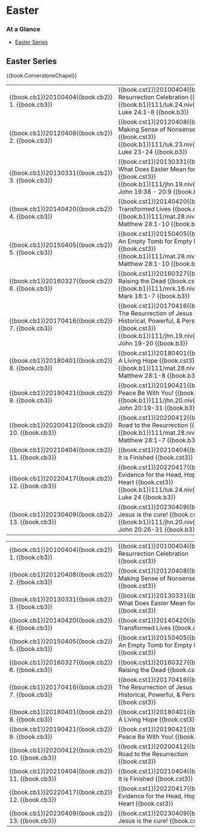 # Easter

<script type="text/javascript" src="utils.js"></script>

### At a Glance

- [Easter Series](#easter-series)

## Easter Series

{{book.CornerstoneChapel}}

<!-- MASTER: vertical layout for "cell phone" responsive show/hide -->
<div class="phone">
<table>

<tr><td> {{book.cb1}}20100404{{book.cb2}}  1. {{book.cb3}} </td><td> {{book.cst1}}20100404{{book.cst2}} Resurrection Celebration                                      {{book.cst3}} <br/> {{book.b1}}111/luk.24.niv{{book.b2}} Luke 24:1-8       {{book.b3}} </td><td> 04/04/2010 </td>
<tr><td> {{book.cb1}}20120408{{book.cb2}}  2. {{book.cb3}} </td><td> {{book.cst1}}20120408{{book.cst2}} Making Sense of Nonsense                                      {{book.cst3}} <br/> {{book.b1}}111/luk.23.niv{{book.b2}} Luke 23-24        {{book.b3}} </td><td> 04/08/2012 </td>
<tr><td> {{book.cb1}}20130331{{book.cb2}}  3. {{book.cb3}} </td><td> {{book.cst1}}20130331{{book.cst2}} What Does Easter Mean for You?                                {{book.cst3}} <br/> {{book.b1}}111/jhn.19.niv{{book.b2}} John 19:38 - 20:9 {{book.b3}} </td><td> 03/31/2013 </td>
<tr><td> {{book.cb1}}20140420{{book.cb2}}  4. {{book.cb3}} </td><td> {{book.cst1}}20140420{{book.cst2}} Transformed Lives                                             {{book.cst3}} <br/> {{book.b1}}111/mat.28.niv{{book.b2}} Matthew 28:1-10   {{book.b3}} </td><td> 04/20/2014 </td>
<tr><td> {{book.cb1}}20150405{{book.cb2}}  5. {{book.cb3}} </td><td> {{book.cst1}}20150405{{book.cst2}} An Empty Tomb for Empty Lives                                 {{book.cst3}} <br/> {{book.b1}}111/mat.28.niv{{book.b2}} Matthew 28:1-10   {{book.b3}} </td><td> 04/05/2015 </td>
<tr><td> {{book.cb1}}20160327{{book.cb2}}  6. {{book.cb3}} </td><td> {{book.cst1}}20160327{{book.cst2}} Raising the Dead                                              {{book.cst3}} <br/> {{book.b1}}111/mrk.16.niv{{book.b2}} Mark 16:1-7       {{book.b3}} </td><td> 03/27/2016 </td>
<tr><td> {{book.cb1}}20170416{{book.cb2}}  7. {{book.cb3}} </td><td> {{book.cst1}}20170416{{book.cst2}} The Resurrection of Jesus - Historical, Powerful, & Personal  {{book.cst3}} <br/> {{book.b1}}111/jhn.19.niv{{book.b2}} John 19-20        {{book.b3}} </td><td> 04/16/2017 </td>
<tr><td> {{book.cb1}}20180401{{book.cb2}}  8. {{book.cb3}} </td><td> {{book.cst1}}20180401{{book.cst2}} A Living Hope                                                 {{book.cst3}} <br/> {{book.b1}}111/mat.28.niv{{book.b2}} Matthew 28:1-8    {{book.b3}} </td><td> 04/01/2018 </td>
<tr><td> {{book.cb1}}20190421{{book.cb2}}  9. {{book.cb3}} </td><td> {{book.cst1}}20190421{{book.cst2}} Peace Be With You!                                            {{book.cst3}} <br/> {{book.b1}}111/jhn.20.niv{{book.b2}} John 20:19-31     {{book.b3}} </td><td> 04/21/2019 </td>
<tr><td> {{book.cb1}}20200412{{book.cb2}} 10. {{book.cb3}} </td><td> {{book.cst1}}20200412{{book.cst2}} Road to the Resurrection                                      {{book.cst3}} <br/> {{book.b1}}111/mat.28.niv{{book.b2}} Matthew 28:1-7    {{book.b3}} </td><td> 04/12/2020 </td>
<tr><td> {{book.cb1}}20210404{{book.cb2}} 11. {{book.cb3}} </td><td> {{book.cst1}}20210404{{book.cst2}} It is Finished                                                {{book.cst3}}                                                                          </td><td> 04/04/2021 </td>
<tr><td> {{book.cb1}}20220417{{book.cb2}} 12. {{book.cb3}} </td><td> {{book.cst1}}20220417{{book.cst2}} Evidence for the Head, Hope for the Heart                     {{book.cst3}} <br/> {{book.b1}}111/luk.24.niv{{book.b2}} Luke 24           {{book.b3}} </td><td> 04/17/2022 </td>
<tr><td> {{book.cb1}}20230409{{book.cb2}} 13. {{book.cb3}} </td><td> {{book.cst1}}20230409{{book.cst2}} Jesus is the cure!                                            {{book.cst3}} <br/> {{book.b1}}111/jhn.20.niv{{book.b2}} John 20:26-31     {{book.b3}} </td><td> 04/09/2023 </td>

</table>
</div>

<!-- COPY: horizontal layout for "desktop/tablet" responsive show/hide (simply add 2 columns to header and replace TWO FROM <br/> TO </td><td> -->
<div class="desktop">
<table>

<tr><td> {{book.cb1}}20100404{{book.cb2}}  1. {{book.cb3}} </td><td> {{book.cst1}}20100404{{book.cst2}} Resurrection Celebration                                      {{book.cst3}} </td><td> {{book.b1}}111/luk.24.niv{{book.b2}} Luke 24:1-8       {{book.b3}} </td><td> 04/04/2010 </td>
<tr><td> {{book.cb1}}20120408{{book.cb2}}  2. {{book.cb3}} </td><td> {{book.cst1}}20120408{{book.cst2}} Making Sense of Nonsense                                      {{book.cst3}} </td><td> {{book.b1}}111/luk.23.niv{{book.b2}} Luke 23-24        {{book.b3}} </td><td> 04/08/2012 </td>
<tr><td> {{book.cb1}}20130331{{book.cb2}}  3. {{book.cb3}} </td><td> {{book.cst1}}20130331{{book.cst2}} What Does Easter Mean for You?                                {{book.cst3}} </td><td> {{book.b1}}111/jhn.19.niv{{book.b2}} John 19:38 - 20:9 {{book.b3}} </td><td> 03/31/2013 </td>
<tr><td> {{book.cb1}}20140420{{book.cb2}}  4. {{book.cb3}} </td><td> {{book.cst1}}20140420{{book.cst2}} Transformed Lives                                             {{book.cst3}} </td><td> {{book.b1}}111/mat.28.niv{{book.b2}} Matthew 28:1-10   {{book.b3}} </td><td> 04/20/2014 </td>
<tr><td> {{book.cb1}}20150405{{book.cb2}}  5. {{book.cb3}} </td><td> {{book.cst1}}20150405{{book.cst2}} An Empty Tomb for Empty Lives                                 {{book.cst3}} </td><td> {{book.b1}}111/mat.28.niv{{book.b2}} Matthew 28:1-10   {{book.b3}} </td><td> 04/05/2015 </td>
<tr><td> {{book.cb1}}20160327{{book.cb2}}  6. {{book.cb3}} </td><td> {{book.cst1}}20160327{{book.cst2}} Raising the Dead                                              {{book.cst3}} </td><td> {{book.b1}}111/mrk.16.niv{{book.b2}} Mark 16:1-7       {{book.b3}} </td><td> 03/27/2016 </td>
<tr><td> {{book.cb1}}20170416{{book.cb2}}  7. {{book.cb3}} </td><td> {{book.cst1}}20170416{{book.cst2}} The Resurrection of Jesus - Historical, Powerful, & Personal  {{book.cst3}} </td><td> {{book.b1}}111/jhn.19.niv{{book.b2}} John 19-20        {{book.b3}} </td><td> 04/16/2017 </td>
<tr><td> {{book.cb1}}20180401{{book.cb2}}  8. {{book.cb3}} </td><td> {{book.cst1}}20180401{{book.cst2}} A Living Hope                                                 {{book.cst3}} </td><td> {{book.b1}}111/mat.28.niv{{book.b2}} Matthew 28:1-8    {{book.b3}} </td><td> 04/01/2018 </td>
<tr><td> {{book.cb1}}20190421{{book.cb2}}  9. {{book.cb3}} </td><td> {{book.cst1}}20190421{{book.cst2}} Peace Be With You!                                            {{book.cst3}} </td><td> {{book.b1}}111/jhn.20.niv{{book.b2}} John 20:19-31     {{book.b3}} </td><td> 04/21/2019 </td>
<tr><td> {{book.cb1}}20200412{{book.cb2}} 10. {{book.cb3}} </td><td> {{book.cst1}}20200412{{book.cst2}} Road to the Resurrection                                      {{book.cst3}} </td><td> {{book.b1}}111/mat.28.niv{{book.b2}} Matthew 28:1-7    {{book.b3}} </td><td> 04/12/2020 </td>
<tr><td> {{book.cb1}}20210404{{book.cb2}} 11. {{book.cb3}} </td><td> {{book.cst1}}20210404{{book.cst2}} It is Finished                                                {{book.cst3}} </td><td>                                                                    </td><td> 04/04/2021 </td>
<tr><td> {{book.cb1}}20220417{{book.cb2}} 12. {{book.cb3}} </td><td> {{book.cst1}}20220417{{book.cst2}} Evidence for the Head, Hope for the Heart                     {{book.cst3}} </td><td> {{book.b1}}111/luk.24.niv{{book.b2}} Luke 24           {{book.b3}} </td><td> 04/17/2022 </td>
<tr><td> {{book.cb1}}20230409{{book.cb2}} 13. {{book.cb3}} </td><td> {{book.cst1}}20230409{{book.cst2}} Jesus is the cure!                                            {{book.cst3}} </td><td> {{book.b1}}111/jhn.20.niv{{book.b2}} John 20:26-31     {{book.b3}} </td><td> 04/09/2023 </td>

</table>
</div>



<script>
  // explicitly invoke our page setup here
  // - believe this is executed after all DOM elms (above) are up-and-running)
  // - was having difficulty with following:
  //      window.addEventListener('load', pageSetup());
  //      * it was in fact executed EACH time the page is loaded
  //      * HOWEVER the 'onload' event fired ONLY ONCE (not in navigating to other page and back)
  //        - this must have something to do with how GITBOOK does it's navigation
  //          ... not really sure

  // handles BOTH registerImgClickFullScreenHandlers() & initializeCompletedChecks()
  pageSetup();
</script>
